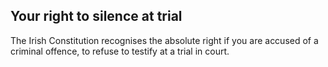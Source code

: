 ##  Your right to silence at trial

The Irish Constitution recognises the absolute right if you are accused of a
criminal offence, to refuse to testify at a trial in court.
